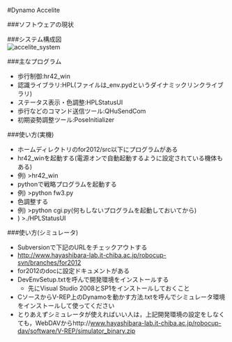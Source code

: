 #Dynamo Accelite  

###ソフトウェアの現状  

###システム構成図  
![accelite_system](https://f.cloud.github.com/assets/6184223/2158475/0ebfb442-9494-11e3-8b99-d6ec8693af07.png)
 

###主なプログラム  
    
* 歩行制御:hr42_win  
* 認識ライブラリ:HPL(ファイルは_env.pydというダイナミックリンクライブラリ)  
* ステータス表示・色調整:HPLStatusUI  
* 歩行などのコマンド送信ツール:QHuSendCom  
* 初期姿勢調整ツール:PoseInitializer  
  
###使い方(実機)  

* ホームディレクトリのfor2012/src以下にプログラムがある  
* hr42_winを起動する(電源オンで自動起動するように設定されている機体もある)  
 * 例) >hr42_win  
* pythonで戦略プログラムを起動する  
 * 例) >python fw3.py  
* 色調整する  
 * 例) >python cgi.py(何もしないプログラムを起動しておいてから)  
 * ) >./HPLStatusUI  
    
###使い方(シミュレータ)  

* Subversionで下記のURLをチェックアウトする  
* http://www.hayashibara-lab.it-chiba.ac.jp/robocup-svn/branches/for2012  
* for2012のdocに設定ドキュメントがある  
 * DevEnvSetup.txtを呼んで開発環境をインストールする  
    * 先にVisual Studio 2008とSP1をインストールしておくこと  
 * CソースからV-REP上のDynamoを動かす方法.txtを呼んでシミュレータ環境をインストールして使ってください  
* とりあえずシミュレータが使えればいい人は，上記開発環境の設定をしなくても，WebDAVからhttp://www.hayashibara-lab.it-chiba.ac.jp/robocup-dav/software/V-REP/simulator_binary.zip  
  
